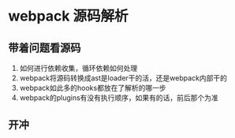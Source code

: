 # webpack 源码解析

## 带着问题看源码
1. 如何进行依赖收集，循环依赖如何处理
2. webpack将源码转换成ast是loader干的活，还是webpack内部干的
3. webpack如此多的hooks都放在了解析的哪一步
4. webpack的plugins有没有执行顺序，如果有的话，前后那个为准

## 开冲